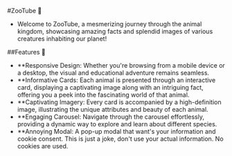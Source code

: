 #ZooTube 🐾

- Welcome to ZooTube, a mesmerizing journey through the animal kingdom, showcasing amazing facts and splendid images of various creatures inhabiting our planet!

##Features 🌟

- \*\*Responsive Design: Whether you're browsing from a mobile device or a desktop, the visual and educational adventure remains seamless.
- \*\*Informative Cards: Each animal is presented through an interactive card, displaying a captivating image along with an intriguing fact, offering you a peek into the fascinating world of that animal.
- \*\*Captivating Imagery: Every card is accompanied by a high-definition image, illustrating the unique attributes and beauty of each animal.
- \*\*Engaging Carousel: Navigate through the carousel effortlessly, providing a dynamic way to explore and learn about different species.
- \*\*Annoying Modal: A pop-up modal that want's your information and cookie consent. This is just a joke, don't use your actual information. No cookies are used.
